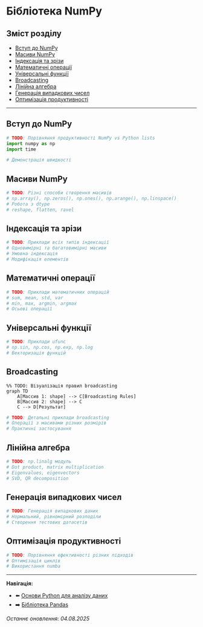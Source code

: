 # Бібліотека NumPy

## Зміст розділу

-   [Вступ до NumPy](#вступ-до-numpy)
-   [Масиви NumPy](#масиви-numpy)
-   [Індексація та зрізи](#індексація-та-зрізи)
-   [Математичні операції](#математичні-операції)
-   [Універсальні функції](#універсальні-функції)
-   [Broadcasting](#broadcasting)
-   [Лінійна алгебра](#лінійна-алгебра)
-   [Генерація випадкових чисел](#генерація-випадкових-чисел)
-   [Оптимізація продуктивності](#оптимізація-продуктивності)

---

## Вступ до NumPy

<!-- TODO: Що таке NumPy та навіщо він потрібен -->
<!-- Переваги над стандартними списками Python -->
<!-- Встановлення та імпорт -->

```python
# TODO: Порівняння продуктивності NumPy vs Python lists
import numpy as np
import time

# Демонстрація швидкості
```

## Масиви NumPy

<!-- TODO: Створення масивів різними способами -->
<!-- ndarray vs list -->
<!-- Атрибути масивів: shape, dtype, ndim -->
<!-- Зміна форми масивів -->

```python
# TODO: Різні способи створення масивів
# np.array(), np.zeros(), np.ones(), np.arange(), np.linspace()
# Робота з dtype
# reshape, flatten, ravel
```

## Індексація та зрізи

<!-- TODO: Основна індексація -->
<!-- Розширена індексація -->
<!-- Boolean indexing -->
<!-- Fancy indexing -->

```python
# TODO: Приклади всіх типів індексації
# Одновимірні та багатовимірні масиви
# Умовна індексація
# Модифікація елементів
```

## Математичні операції

<!-- TODO: Елементарні операції -->
<!-- Операції між масивами -->
<!-- Агрегатні функції -->
<!-- Статистичні функції -->

```python
# TODO: Приклади математичних операцій
# sum, mean, std, var
# min, max, argmin, argmax
# Осьові операції
```

## Універсальні функції

<!-- TODO: Що таке ufunc -->
<!-- Тригонометричні функції -->
<!-- Логарифмічні та експоненціальні -->
<!-- Створення власних ufunc -->

```python
# TODO: Приклади ufunc
# np.sin, np.cos, np.exp, np.log
# Векторизація функцій
```

## Broadcasting

<!-- TODO: Правила broadcasting -->
<!-- Приклади broadcasting -->
<!-- Коли broadcasting не працює -->
<!-- Оптимізація за допомогою broadcasting -->

```mermaid
%% TODO: Візуалізація правил broadcasting
graph TD
    A[Массив 1: shape] --> C[Broadcasting Rules]
    B[Массив 2: shape] --> C
    C --> D[Результат]
```

```python
# TODO: Детальні приклади broadcasting
# Операції з масивами різних розмірів
# Практичні застосування
```

## Лінійна алгебра

<!-- TODO: Множення матриць -->
<!-- Власні числа та вектори -->
<!-- Розкладання матриць -->
<!-- Розв'язання систем лінійних рівнянь -->

```python
# TODO: np.linalg модуль
# Dot product, matrix multiplication
# Eigenvalues, eigenvectors
# SVD, QR decomposition
```

## Генерація випадкових чисел

<!-- TODO: np.random модуль -->
<!-- Різні розподіли -->
<!-- Seed для відтворюваності -->
<!-- Вибірка з популяції -->

```python
# TODO: Генерація випадкових даних
# Нормальний, рівномірний розподіли
# Створення тестових датасетів
```

## Оптимізація продуктивності

<!-- TODO: Vectorization vs loops -->
<!-- Memory layout -->
<!-- NumPy vs NumExpr -->
<!-- Профілювання коду -->

```python
# TODO: Порівняння ефективності різних підходів
# Оптимізація циклів
# Використання numba
```

---

**Навігація:**

-   ⬅️ [Основи Python для аналізу даних](./08_основи_python.md)
-   ➡️ [Бібліотека Pandas](./10_pandas.md)

_Останнє оновлення: 04.08.2025_
